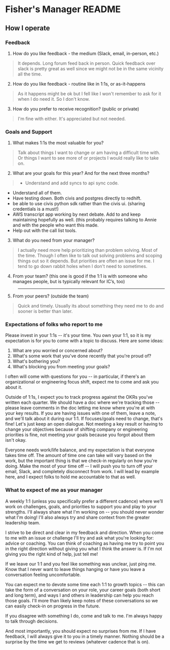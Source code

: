 # Fisher's Manager README

## How I operate

### Feedback

1. How do you like feedback - the medium (Slack, email, in-person, etc.)
> It depends. Long forum feed back in person. Quick feedback over slack is pretty great as well since we might not be in the same vicinity all the time.
2. How do you like feedback - routine like in 1:1s, or as-it-happens
> As it happens might be ok but I fell like I won't remember to ask for it when I do need it. So I don't know.
3. How do you prefer to receive recognition? (public or private)
> I'm fine with either. It's appreciated but not needed.

### Goals and Support

1. What makes 1:1s the most valuable for you?
> Talk about things I want to change or am having a difficult time with. Or things I want to see more of or projects I would really like to take on.
2. What are your goals for this year? And for the next three months?
> - Understand and add syncs to api sync code. 
  - Understand all of them.
  - Have testing down. Both civis and postgres directly to redhift.
  - be able to use civis python sdk rather than the civis ui. (sharing credentials is a must!)
  - AWS transcript app working by next debate. Add to and keep maintaining hopefully as well. (this probably requires talking to Annie and with the people who want this made.
  - Help out with the call list tools.
3. What do you need from your manager?
> I actually need more help prioritizing than problem solving. Most of the time. Though I often like to talk out solving problems and scoping things out so it depends. But priorities are often an issue for me. I tend to go down rabbit holes when I don't need to sometimes.
4. From your team? (this one is good if the 1:1 is with someone who manages people, but is typically relevant for IC’s, too)
> ___
5. From your peers? (outside the team)
> Quick and timely. Usually its about something they need me to do and sooner is better than later.

### Expectations of folks who report to me

Please invest in your 1:1s -- it's your time. You own your 1:1, so it is my expectation is for you to come with a topic to discuss. Here are some ideas:
1. What are you worried or concerned about?
2. What's some work that you've done recently that you're proud of?
3. What's bothering you?
4. What's blocking you from meeting your goals?

I often will come with questions for you -- in particular, if there's an organizational or engineering focus shift, expect me to come and ask you about it.

Outside of 1:1s, I expect you to track progress against the OKRs you've written each quarter. We should have a doc where we're tracking those -- please leave comments in the doc letting me know where you're at with your key results. If you are having issues with one of them, leave a note, and we'll talk about it during our 1:1. If focuses/goals need to change, that's fine! Let's just keep an open dialogue. Not meeting a key result or having to change your objectives because of shifting company or engineering priorities is fine, not meeting your goals because you forgot about them isn't okay.

Everyone needs work/life balance, and my expectation is that everyone takes time off. The amount of time one can take will vary based on the work, but the important thing is that we check-in regularly on how you're doing. Make the most of your time off -- I will push you to turn off your email, Slack, and completely disconnect from work. I will lead by example here, and I expect folks to hold me accountable to that as well.

### What to expect of me as your manager

A weekly 1:1 (unless you specifically prefer a different cadence) where we’ll work on challenges, goals, and priorities to support you and play to your strengths. I'll always share what I'm working on -- you should never wonder what I'm doing! I'll also always try and share context from the greater leadership team.

I strive to be direct and clear in my feedback and direction. When you come to me with an issue or challenge I'll try and ask what you're looking for: advice or coaching. You can think of coaching as having me try to point you in the right direction without giving you what I think the answer is. If I'm not giving you the right kind of help, just tell me!

If we leave our 1:1 and you feel like something was unclear, just ping me. Know that I never want to leave things hanging or have you leave a conversation feeling uncomfortable.

You can expect me to devote some time each 1:1 to growth topics -- this can take the form of a conversation on your role, your career goals (both short and long term), and ways I and others in leadership can help you reach those goals. I'll more than likely keep notes of these conversations so we can easily check-in on progress in the future.

If you disagree with something I do, come and talk to me. I'm always happy to talk through decisions.

And most importantly, you should expect no surprises from me. If I have feedback, I will always give it to you in a timely manner. Nothing should be a surprise by the time we get to reviews (whatever cadence that is on).
